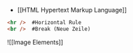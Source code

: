 - [[HTML Hypertext Markup Language]]
```HTML
<hr />  #Horizontal Rule
<br />  #Break (Neue Zeile)
```

![[Image Elements]]
